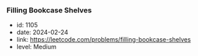 ### Filling Bookcase Shelves

* id: 1105
* date: 2024-02-24
* link: https://leetcode.com/problems/filling-bookcase-shelves
* level: Medium
